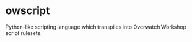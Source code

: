 # owscript
Python-like scripting language which transpiles into Overwatch Workshop script rulesets.
